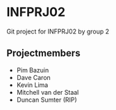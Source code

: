 # INFPRJ02
Git project for INFPRJ02 by group 2

## Projectmembers
- Pim Bazuin
- Dave Caron
- Kevin Lima
- Mitchell van der Staal 
- Duncan Sumter (RIP)
